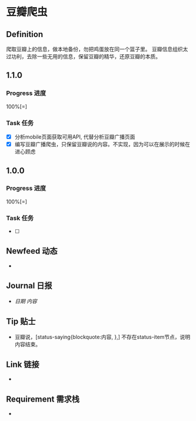 豆瓣爬虫
======================
## Definition ##
爬取豆瓣上的信息，做本地备份，勿把鸡蛋放在同一个篮子里。
豆瓣信息组织太过功利，去除一些无用的信息，保留豆瓣的精华，还原豆瓣的本质。

## 1.1.0 ##
### Progress 进度 ###
  100%[=]
### Task 任务 ###
* [x] 分析mobile页面获取可用API, 代替分析豆瓣广播页面
* [x] 编写豆瓣广播爬虫，只保留豆瓣说的内容。不实现，因为可以在展示的时候在进心顾虑

## 1.0.0 ##
### Progress 进度 ###
100%[=]
### Task 任务 ###
* [ ] 


## Newfeed 动态 ##
* 

## Journal 日报 ##
* _日期_ _内容_

## Tip 贴士 ##
* 豆瓣说，[status-saying{blockquote:内容, },] 不存在status-item节点，说明内容结束。


## Link 链接 ##
* 

## Requirement 需求栈 ##
* 

